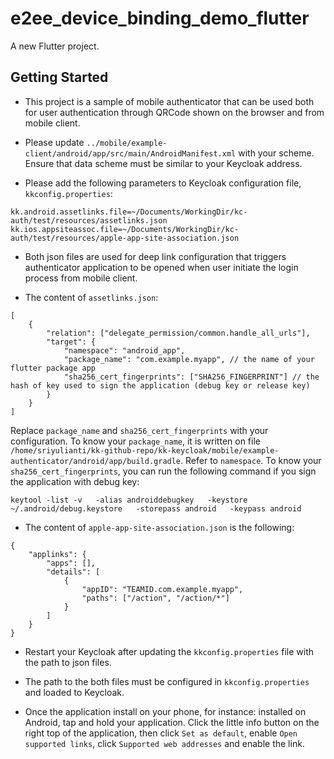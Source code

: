# e2ee_device_binding_demo_flutter

A new Flutter project.

## Getting Started

- This project is a sample of mobile authenticator that can be used both for user authentication through QRCode shown on the browser and from mobile client.

- Please update `../mobile/example-client/android/app/src/main/AndroidManifest.xml` with your scheme. Ensure that data scheme must be similar to your Keycloak address.

- Please add the following parameters to Keycloak configuration file, `kkconfig.properties`:

```
kk.android.assetlinks.file=~/Documents/WorkingDir/kc-auth/test/resources/assetlinks.json
kk.ios.appsiteassoc.file=~/Documents/WorkingDir/kc-auth/test/resources/apple-app-site-association.json
```

- Both json files are used for deep link configuration that triggers authenticator application to be opened when user initiate the login process from mobile client.

- The content of `assetlinks.json`:
```
[
    {
        "relation": ["delegate_permission/common.handle_all_urls"],
        "target": {
            "namespace": "android_app",
            "package_name": "com.example.myapp", // the name of your flutter package app
            "sha256_cert_fingerprints": ["SHA256_FINGERPRINT"] // the hash of key used to sign the application (debug key or release key)
        }
    }
]
```
Replace `package_name` and `sha256_cert_fingerprints` with your configuration. To know your `package_name`, it is written on file `/home/sriyulianti/kk-github-repo/kk-keycloak/mobile/example-authenticator/android/app/build.gradle`. Refer to `namespace`. To know your `sha256_cert_fingerprints`, you can run the following command if you sign the application with debug key:

```
keytool -list -v   -alias androiddebugkey   -keystore ~/.android/debug.keystore   -storepass android   -keypass android
```
- The content of `apple-app-site-association.json` is the following:
```
{
    "applinks": {
        "apps": [],
        "details": [
            {
                "appID": "TEAMID.com.example.myapp",
                "paths": ["/action", "/action/*"]
            }
        ]
    }
}
```

- Restart your Keycloak after updating the `kkconfig.properties` file with the path to json files.

- The path to the both files must be configured in  `kkconfig.properties` and loaded to Keycloak.

- Once the application install on your phone, for instance: installed on Android, tap and hold your application. Click the little info button on the right top of the application, then click `Set as default`, enable `Open supported links`, click `Supported web addresses` and enable the link.